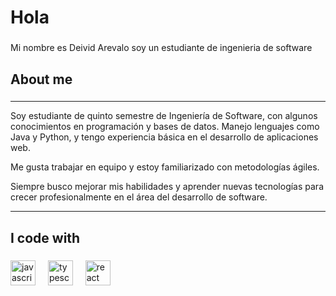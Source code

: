 <h1 align="left">Hola </h1>

###

<p align="left">Mi nombre es Deivid Arevalo soy un estudiante de ingenieria de software</p>

###

<h2 align="left">About me</h2>

###

---

Soy estudiante de quinto semestre de Ingeniería de Software, con algunos conocimientos en programación y bases de datos. Manejo lenguajes como Java y Python, y tengo experiencia básica en el desarrollo de aplicaciones web.  

Me gusta trabajar en equipo y estoy familiarizado con metodologías ágiles.  

Siempre busco mejorar mis habilidades y aprender nuevas tecnologías para crecer profesionalmente en el área del desarrollo de software.

---
</p>

###

<h2 align="left">I code with</h2>

###

<div align="left">
  <img src="https://cdn.jsdelivr.net/gh/devicons/devicon/icons/javascript/javascript-original.svg" height="40" alt="javascript logo"  />
  <img width="12" />
  <img src="https://cdn.jsdelivr.net/gh/devicons/devicon/icons/typescript/typescript-original.svg" height="40" alt="typescript logo"  />
  <img width="12" />
  <img src="https://cdn.jsdelivr.net/gh/devicons/devicon/icons/react/react-original.svg" height="40" alt="react logo"  />
  
</div>

###
